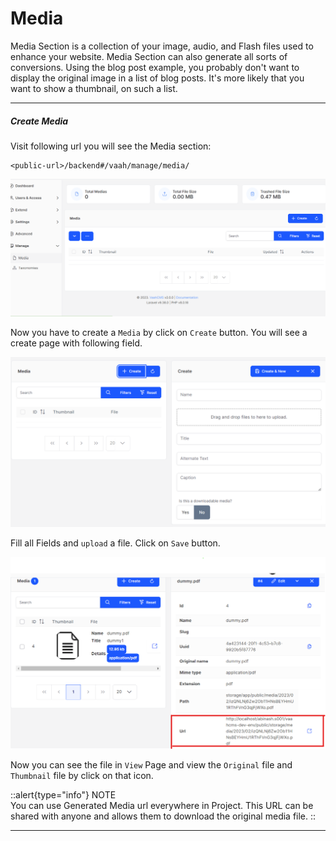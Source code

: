 # Media

Media Section is a collection of your image, audio, and Flash files used to enhance your website. Media Section can also generate all sorts of conversions. Using the blog post example, you probably don't want to display the original image in a list of blog posts. It's more likely that you want to show a thumbnail, on such a list.

------



##### Create Media

Visit following url you will see the Media section:

```http request
<public-url>/backend#/vaah/manage/media/
```

<img src="/images/2x-media-1.png" alt="media1">


Now you have to create a `Media` by click on `Create` button. You will see a create page with following field.

<img src="/images/2x-media-2.png" alt="media2">

Fill all Fields and `upload` a file. Click on `Save` button.

<img src="/images/2x-media-3.png" alt="media3">

Now you can see the file in `View` Page and view the `Original` file and `Thumbnail` file by click on that icon.

::alert{type="info"}
NOTE   
You can use Generated Media url everywhere in Project. This URL can be shared with anyone and allows them to download the original media file.
::


------


